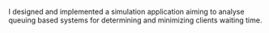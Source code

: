 I designed and implemented a simulation application aiming to analyse queuing based systems for determining and minimizing clients waiting time.

